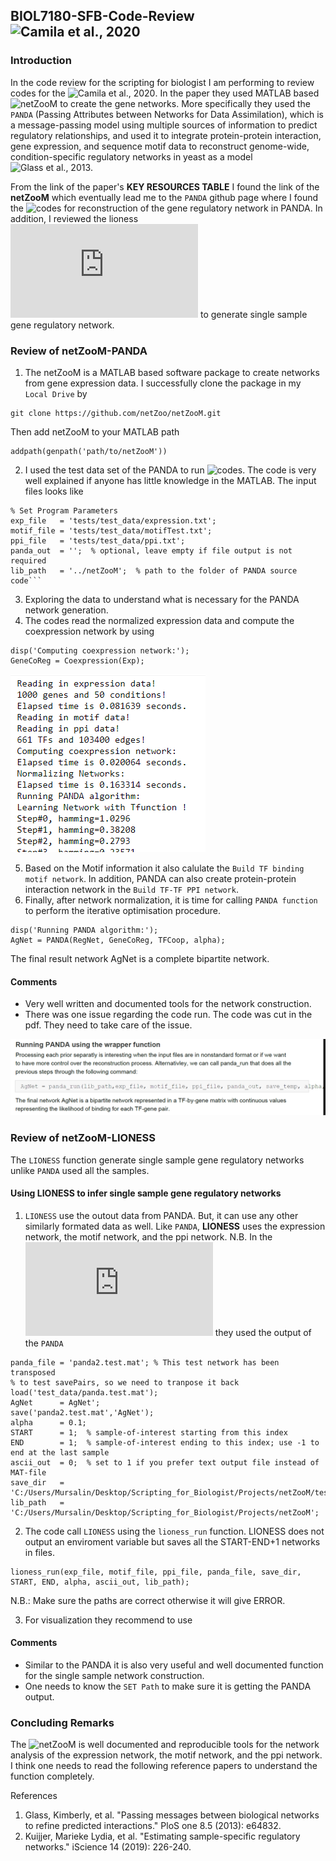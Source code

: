 ## BIOL7180-SFB-Code-Review ![Camila et al., 2020](https://www.sciencedirect.com/science/article/pii/S2211124720307762)

### Introduction
In the code review for the scripting for biologist I am performing to review codes for the ![Camila et al., 2020](https://www.sciencedirect.com/science/article/pii/S2211124720307762). In the paper they used MATLAB based ![netZooM](https://github.com/netZoo/netZooM) to create the gene networks. More specifically they used the `PANDA` (Passing Attributes between Networks for Data Assimilation), which is a message-passing model using multiple sources of information to predict regulatory relationships, and used it to integrate protein-protein interaction, gene expression, and sequence motif data to reconstruct genome-wide, condition-specific regulatory networks in yeast as a model ![Glass et al., 2013](https://journals.plos.org/plosone/article?id=10.1371/journal.pone.0064832).

From the link of the paper's **KEY RESOURCES TABLE** I found the link of the **netZooM** which eventually lead me to the `PANDA` github page where I found the ![codes](https://github.com/netZoo/netZooM/tree/master/tutorials/panda) for reconstruction of the gene regulatory network in PANDA. In addition, I reviewed the lioness ![codes](https://github.com/netZoo/netZooM/blob/master/tutorials/lioness/lioness.pdf) to generate single sample gene regulatory network. 

### Review of netZooM-PANDA

1. The netZooM is a MATLAB based software package to create networks from gene expression data. I successfully clone the package in my `Local Drive` by 

```
git clone https://github.com/netZoo/netZooM.git
```

Then add netZooM to your MATLAB path
```
addpath(genpath('path/to/netZooM'))
```

2. I used the test data set of the PANDA to run ![codes](https://github.com/netZoo/netZooM/tree/master/tutorials/panda). The code is very well explained if anyone has little knowledge in the MATLAB. The input files looks like

```
% Set Program Parameters
exp_file   = 'tests/test_data/expression.txt';
motif_file = 'tests/test_data/motifTest.txt';
ppi_file   = 'tests/test_data/ppi.txt';
panda_out  = '';  % optional, leave empty if file output is not required
lib_path   = '../netZooM';  % path to the folder of PANDA source code```
```

3. Exploring the data to understand what is necessary for the PANDA network generation. 
4. The codes read the normalized expression data and compute the coexpression network by using 

```
disp('Computing coexpression network:');
GeneCoReg = Coexpression(Exp);
```
![Build coexpression network](https://github.com/mursalinkhan0018/BIOL7180-SFB-Code-Review/blob/9072423e0dc2afafc9bd19a64c51ea8dcbad9f0a/PANDA-code-Expression-data.PNG)

5. Based on the Motif information it also calulate the `Build TF binding motif network`. In addition, PANDA can also create protein-protein interaction network in the `Build TF-TF PPI network`. 
6. Finally, after network normalization, it is time for calling `PANDA function` to perform the iterative optimisation procedure.
```
disp('Running PANDA algorithm:');
AgNet = PANDA(RegNet, GeneCoReg, TFCoop, alpha);
```

The final result network AgNet is a complete bipartite network.

#### Comments
- Very well written and documented tools for the network construction.
- There was one issue regarding the code run. The code was cut in the pdf. They need to take care of the issue.

![Improper-design markdown](https://github.com/mursalinkhan0018/BIOL7180-SFB-Code-Review/blob/9072423e0dc2afafc9bd19a64c51ea8dcbad9f0a/PANDA-code-cut.PNG)
  
### Review of netZooM-LIONESS

The `LIONESS` function generate single sample gene regulatory networks unlike `PANDA` used all the samples. 

#### Using LIONESS to infer single sample gene regulatory networks

1. `LIONESS` use the outout data from PANDA. But, it can use any other similarly formated data as well. Like `PANDA`, **LIONESS** uses the expression network, the motif network, and the ppi network. N.B. In the ![lioness code](https://github.com/netZoo/netZooM/blob/master/tutorials/lioness/lioness.pdf) they used the output of the `PANDA`

```
panda_file = 'panda2.test.mat'; % This test network has been transposed
% to test savePairs, so we need to tranpose it back
load('test_data/panda.test.mat');
AgNet      = AgNet';
save('panda2.test.mat','AgNet');
alpha      = 0.1;
START      = 1;  % sample-of-interest starting from this index
END        = 1;  % sample-of-interest ending to this index; use -1 to end at the last sample
ascii_out  = 0;  % set to 1 if you prefer text output file instead of MAT-file
save_dir   = 'C:/Users/Mursalin/Desktop/Scripting_for_Biologist/Projects/netZooM/tests/test_data';
lib_path   = 'C:/Users/Mursalin/Desktop/Scripting_for_Biologist/Projects/netZooM';
```

2. The code call `LIONESS` using the `lioness_run` function. LIONESS does not output an enviroment variable but saves all the START-END+1 networks in files.

```
lioness_run(exp_file, motif_file, ppi_file, panda_file, save_dir, START, END, alpha, ascii_out, lib_path);
```
N.B.: Make sure the paths are correct otherwise it will give ERROR.

3. For visualization they recommend to use 

#### Comments
- Similar to the PANDA it is also very useful and well documented function for the single sample network construction.
- One needs to know the `SET Path` to make sure it is getting the PANDA output. 

### Concluding Remarks

The ![netZooM](https://github.com/netZoo/netZooM) is well documented and reproducible tools for the network analysis of the expression network, the motif network, and the ppi network. I think one needs to read the following reference papers to understand the function completely.


References

1. Glass, Kimberly, et al. "Passing messages between biological networks to refine predicted interactions." PloS one 8.5 (2013): e64832.
2. Kuijjer, Marieke Lydia, et al. "Estimating sample-specific regulatory networks." iScience 14 (2019): 226-240.




